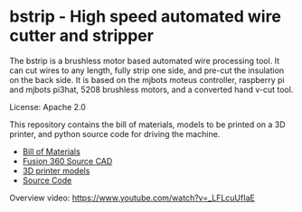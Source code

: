 # bstrip - High speed automated wire cutter and stripper #

The bstrip is a brushless motor based automated wire processing tool.
It can cut wires to any length, fully strip one side, and pre-cut the
insulation on the back side.  It is based on the mjbots moteus
controller, raspberry pi and mjbots pi3hat, 5208 brushless motors, and
a converted hand v-cut tool.

License: Apache 2.0

This repository contains the bill of materials, models to be printed
on a 3D printer, and python source code for driving the machine.

* [Bill of Materials](BOM.md)
* [Fusion 360 Source CAD](https://a360.co/3fsq1WW)
* [3D printer models](hw/)
* [Source Code](src/cutwire.py)

Overview video: https://www.youtube.com/watch?v=_LFLcuUfIaE
